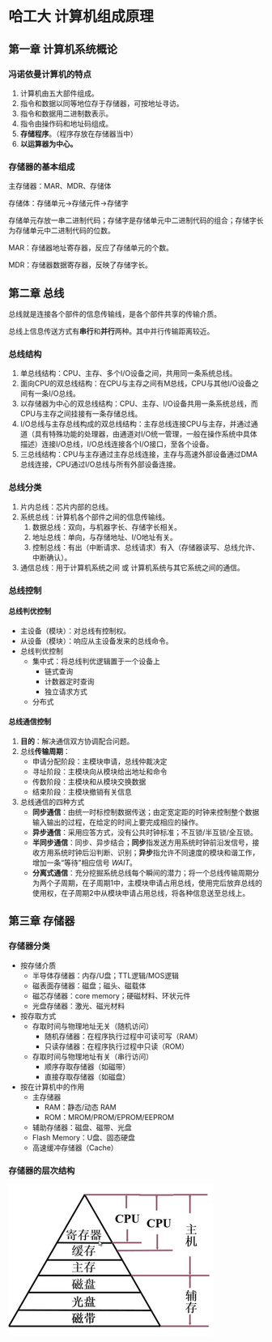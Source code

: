 # 哈工大 计算机组成原理

## 第一章 计算机系统概论

### 冯诺依曼计算机的特点

1. 计算机由五大部件组成。
2. 指令和数据以同等地位存于存储器，可按地址寻访。
3. 指令和数据用二进制数表示。
4. 指令由操作码和地址码组成。
5. **存储程序**。（程序存放在存储器当中）
6. **以运算器为中心。**

### 存储器的基本组成

主存储器：MAR、MDR、存储体

存储体：存储单元->存储元件->存储字

存储单元存放一串二进制代码；存储字是存储单元中二进制代码的组合；存储字长为存储单元中二进制代码的位数。

MAR：存储器地址寄存器，反应了存储单元的个数。

MDR：存储器数据寄存器，反映了存储字长。

## 第二章 总线

总线就是连接各个部件的信息传输线，是各个部件共享的传输介质。

总线上信息传送方式有**串行**和**并行**两种。其中并行传输距离较近。

### 总线结构

1. 单总线结构：CPU、主存、多个I/O设备之间，共用同一条系统总线。
2. 面向CPU的双总线结构：在CPU与主存之间有M总线，CPU与其他I/O设备之间有一条I/O总线。
3. 以存储器为中心的双总线结构：CPU、主存、I/O设备共用一条系统总线，而CPU与主存之间挂接有一条存储总线。
4. I/O总线与主存总线构成的双总线结构：主存总线连接CPU与主存，并通过通道（具有特殊功能的处理器，由通道对I/O统一管理，一般在操作系统中具体描述）连接I/O总线，I/O总线连接各个I/O接口，至各个设备。
5. 三总线结构：CPU与主存通过主存总线连接，主存与高速外部设备通过DMA总线连接，CPU通过I/O总线与所有外部设备连接。

### 总线分类

1. 片内总线：芯片内部的总线。
2. 系统总线：计算机各个部件之间的信息传输线。
   1. 数据总线：双向，与机器字长、存储字长相关。
   2. 地址总线：单向，与存储地址、I/O地址有关。
   3. 控制总线：有出（中断请求、总线请求）有入（存储器读写、总线允许、中断确认）。
3. 通信总线：用于计算机系统之间 或 计算机系统与其它系统之间的通信。

### 总线控制

#### 总线判优控制

- 主设备（模块）：对总线有控制权。
- 从设备（模块）：响应从主设备发来的总线命令。
- 总线判优控制
  - 集中式：将总线判优逻辑置于一个设备上
    - 链式查询
    - 计数器定时查询
    - 独立请求方式
  - 分布式

#### 总线通信控制

1. **目的**：解决通信双方协调配合问题。
2. 总线**传输周期**：
   - 申请分配阶段：主模块申请，总线仲裁决定
   - 寻址阶段：主模块向从模块给出地址和命令
   - 传数阶段：主模块和从模块交换数据
   - 结束阶段：主模块撤销有关信息
3. 总线通信的四种方式
   - **同步通信**：由统一时标控制数据传送；由定宽定距的时钟来控制整个数据输入输出的过程，在给定的时间上要完成相应的操作。
   - **异步通信**：采用应答方式，没有公共时钟标准；不互锁/半互锁/全互锁。
   - **半同步通信**：同步、异步结合；**同步**指发送方用系统时钟前沿发信号，接收方用系统时钟后沿判断、识别；**异步**指允许不同速度的模块和谐工作，增加一条“等待”相应信号 *WAIT*。
   - **分离式通信**：充分挖掘系统总线每个瞬间的潜力；将一个总线传输周期分为两个子周期，在子周期1中，主模块申请占用总线，使用完后放弃总线的使用权，在子周期2中从模块申请占用总线，将各种信息送至总线上。

## 第三章 存储器

### 存储器分类

- 按存储介质
  - 半导体存储器：内存/U盘；TTL逻辑/MOS逻辑
  - 磁表面存储器：磁盘；磁头、磁载体
  - 磁芯存储器：core memory；硬磁材料、环状元件
  - 光盘存储器：激光、磁光材料
- 按存取方式
  - 存取时间与物理地址无关（随机访问）
    - 随机存储器：在程序执行过程中可读可写（RAM）
    - 只读存储器：在程序执行过程中只读（ROM）
  - 存取时间与物理地址有关（串行访问）
    - 顺序存取存储器（如磁带）
    - 直接存取存储器（如磁盘）
- 按在计算机中的作用
  - 主存储器
    - RAM：静态/动态 RAM
    - ROM：MROM/PROM/EPROM/EEPROM
  - 辅助存储器：磁盘、磁带、光盘
  - Flash Memory：U盘、固态硬盘
  - 高速缓冲存储器（Cache）

### 存储器的层次结构

![1587366946373](images\1587366946373.png)

